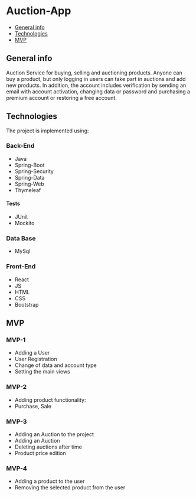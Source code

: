 # Auction-App
* [General info](#general-info)
* [Technologies](#technologies)
* [MVP](#mvp)

## General info
Auction Service for buying, selling and auctioning products. Anyone can buy a product, but only logging in users can take part in auctions and add new products.
In addition, the account includes verification by sending an email with account activation, changing data or password and purchasing a premium account or restoring a free account.

## Technologies
The project is implemented using:
### Back-End
* Java
* Spring-Boot
* Spring-Security
* Spring-Data
* Spring-Web
* Thymeleaf
#### Tests
* JUnit
* Mockito
### Data Base
* MySql
### Front-End
* React
* JS
* HTML
* CSS
* Bootstrap

## MVP
### MVP-1
* Adding a User
* User Registration
* Change of data and account type
* Setting the main views
### MVP-2
* Adding product functionality:
* Purchase, Sale
### MVP-3
* Adding an Auction to the project
* Adding an Auction
* Deleting auctions after time
* Product price edition
### MVP-4
* Adding a product to the user
* Removing the selected product from the user

